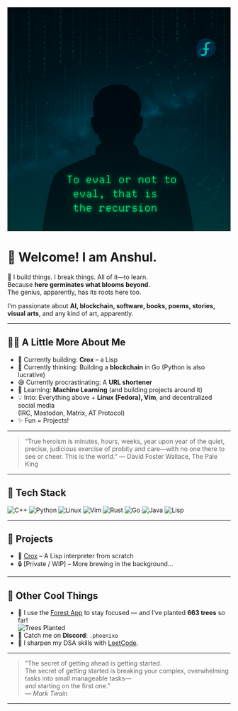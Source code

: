 <img src="https://raw.githubusercontent.com/Adheroad/Adheroad/main/banner.png" alt="Banner" width="100%" height="60%" />

# 👋 Welcome! I am Anshul.

🚀 I build things. I break things. All of it—to learn.  
Because **here germinates what blooms beyond**.  
The genius, apparently, has its roots here too.

I'm passionate about **AI, blockchain, software, books, poems, stories, visual arts**, and any kind of art, apparently.

---

## 👨‍💻 A Little More About Me

- 🔭 Currently building: **Crox** – a Lisp
- 🤔 Currently thinking: Building a **blockchain** in Go (Python is also lucrative)
- 😅 Currently procrastinating: A **URL shortener**
- 🌱 Learning: **Machine Learning** (and building projects around it)
- 💡 Into: Everything above + **Linux (Fedora), Vim**, and decentralized social media  
  (IRC, Mastodon, Matrix, AT Protocol)
- ✨ Fun = Projects!

---
> “True heroism is minutes, hours, weeks, year upon year of the quiet, precise, judicious exercise of probity and care—with no one there to see or cheer. This is the world.”
> ― David Foster Wallace, The Pale King

---

## 🧠 Tech Stack

![C++](https://img.shields.io/badge/C++-00599C?style=flat&logo=cplusplus&logoColor=white)
![Python](https://img.shields.io/badge/Python-3776AB?style=flat&logo=python&logoColor=white)
![Linux](https://img.shields.io/badge/Linux-FCC624?style=flat&logo=linux&logoColor=black)
![Vim](https://img.shields.io/badge/Vim-019733?style=flat&logo=vim&logoColor=white)
![Rust](https://img.shields.io/badge/Rust-000000?style=flat&logo=rust&logoColor=white)
![Go](https://img.shields.io/badge/Go-00ADD8?style=flat&logo=go&logoColor=white)
![Java](https://img.shields.io/badge/Java-007396?style=flat&logo=java&logoColor=white)
![Lisp](https://img.shields.io/badge/Lisp-3B3C36?style=flat)

---

## 🔗 Projects

- 🧠 [Crox](https://github.com/Adheroad/croz) – A Lisp interpreter from scratch
- 🔒 [Private / WIP] – More brewing in the background...

---
## 🌱 Other Cool Things

- 🌳 I use the [Forest App](https://www.forestapp.cc/) to stay focused — and I’ve planted **663 trees** so far!  
  ![Trees Planted](https://img.shields.io/badge/Trees_Planted-663-brightgreen?style=flat&logo=tree)
- 💬 Catch me on **Discord**: `.phoenixo`
- 🤖 I sharpen my DSA skills with [LeetCode](https://leetcode.com/u/Adhero/).
  
---
> “The secret of getting ahead is getting started.  
> The secret of getting started is breaking your complex, overwhelming tasks into small manageable tasks—  
> and starting on the first one.”  
> ― *Mark Twain*
 ---
